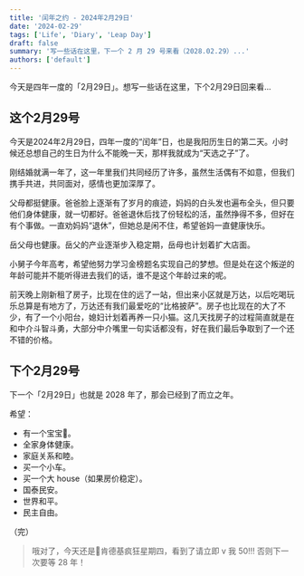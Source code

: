 ```yaml
---
title: '闰年之约 - 2024年2月29日'
date: '2024-02-29'
tags: ['Life', 'Diary', 'Leap Day']
draft: false
summary: '写一些话在这里，下一个 2 月 29 号来看（2028.02.29）...'
authors: ['default']
---
```


今天是四年一度的「2月29日」。想写一些话在这里，下个2月29日回来看...

## 这个2月29号

今天是2024年2月29日，四年一度的“闰年”日，也是我阳历生日的第二天。小时候还总想自己的生日为什么不能晚一天，那样我就成为“天选之子”了。

刚结婚就满一年了，这一年里我们共同经历了许多，虽然生活偶有不如意，但我们携手共进，共同面对，感情也更加深厚了。

父母都挺健康。爸爸脸上逐渐有了岁月的痕迹，妈妈的白头发也遍布全头，但只要他们身体健康，就一切都好。爸爸退休后找了份轻松的活，虽然挣得不多，但好在有个事做。一直劝妈妈“退休”，但她总是闲不住，希望爸妈一直健康快乐。

岳父母也健康。岳父的产业逐渐步入稳定期，岳母也计划着扩大店面。

小舅子今年高考，希望他努力学习金榜题名实现自己的梦想。但是处在这个叛逆的年龄可能并不能听得进去我们的话，谁不是这个年龄过来的呢。

前天晚上刚新租了房子，比现在住的远了一站，但出来小区就是万达，以后吃喝玩乐总算是有地方了，万达还有我们最爱吃的“比格披萨”。房子也比现在的大了不少，有了一个小阳台，媳妇计划着再养一只小猫。这几天找房子的过程简直就是在和中介斗智斗勇，大部分中介嘴里一句实话都没有，好在我们最后争取到了一个还不错的价格。

## 下个2月29号

下一个「2月29日」也就是 2028 年了，那会已经到了而立之年。

希望：

- 有一个宝宝👶。
- 全家身体健康。
- 家庭关系和睦。
- 买一个小车。
- 买一个大 house（如果房价稳定）。
- 国泰民安。
- 世界和平。
- 民主自由。

（完）

> 哦对了，今天还是🍟肯德基疯狂星期四，看到了请立即 v 我 50!!! 否则下一次要等 28 年！